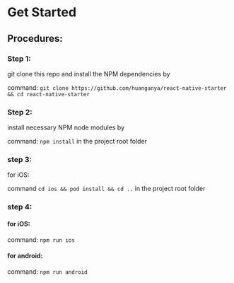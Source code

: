 # Get Started

## Procedures:

### Step 1:

git clone this repo and install the NPM dependencies by

command: `git clone https://github.com/huanganya/react-native-starter && cd react-native-starter`

### Step 2:

install necessary NPM node modules by

command: `npm install` in the project root folder

### step 3:

for iOS:

command `cd ios && pod install && cd ..` in the project root folder

### step 4:

#### for iOS:

command: `npm run ios`

#### for android:
command: `npm run android`
